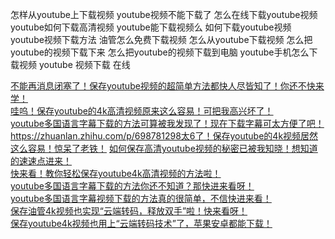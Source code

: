 怎样从youtube上下载视频
youtube视频不能下载了
怎么在线下载youtube视频
youtube如何下载高清视频
youtube能下载视频么
如何下载youtube视频
youtube视频下载方法
油管怎么免费下载视频
怎么从youtube下载视频
怎么把youtube的视频下载下来
怎么把youtube的视频下载到电脑
youtube手机怎么下载视频
youtube 视频下载 在线





[不能再消息闭塞了！保存youtube视频的超简单方法都快人尽皆知了！你还不快来学！](https://www.bilibili.com/read/cv33816747/)<br>
[哇呜！保存youtube的4k高清视频原来这么容易！可把我高兴坏了！](https://www.bilibili.com/read/cv34673945/)<br>
[youtube多国语言字幕下载的方法可算被我发现了！现在下载字幕可太方便了吧！](https://www.bilibili.com/opus/936118397392912452)<br>
https://zhuanlan.zhihu.com/p/698781298太6了！保存youtube的4k视频居然这么容易！惊呆了老铁！
[如何保存高清youtube视频的秘密已被我知晓！想知道的速速点进来！](https://www.douban.com/note/861322363/?_i=3165959JwUImUk)<br>
[快来看！教你轻松保存youtube4k高清视频的方法啦！](https://www.douban.com/note/862446148/?_i=6189715JwUImUk,6193992JwUImUk)<br>
[youtube多国语言字幕下载的方法你还不知道？那快进来看呀！](https://www.douban.com/note/862669305/?_i=6798049PemIIrv,6798052PemIIrv)<br>
[youtube多国语言字幕视频下载的方法真的很简单，不信快进来看！](https://www.douban.com/note/864166176/?_i=1033912PemIIrv,1034808PemIIrv)<br>
[保存油管4k视频也实现“云端转码，释放双手”啦！快来看呀！](https://www.douban.com/note/864600006/?_i=2241408PemIIrv,2241819PemIIrv)<br>
[保存youtube4k视频也用上“云端转码技术”了，苹果安卓都能下载！](https://www.douban.com/note/865231220/?_i=4054015JwUImUk,4054237JwUImUk)<br>
